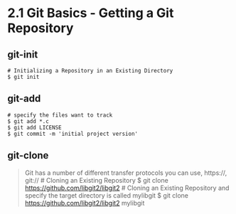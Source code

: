 2.1 Git Basics - Getting a Git Repository
====
## git-init
    # Initializing a Repository in an Existing Directory
    $ git init
## git-add
    # specify the files want to track
    $ git add *.c
    $ git add LICENSE
    $ git commit -m 'initial project version'
## git-clone
> Git has a number of different transfer protocols you can use, https://, git://
    # Cloning an Existing Repository
    $ git clone https://github.com/libgit2/libgit2
    # Cloning an Existing Repository and specify the target directory is called mylibgit
    $ git clone https://github.com/libgit2/libgit2 mylibgit
